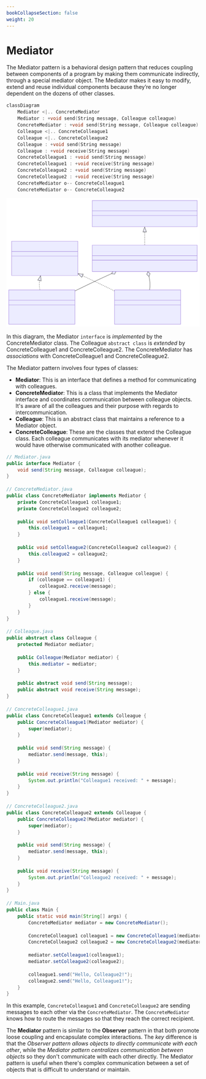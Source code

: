 ```yaml
---
bookCollapseSection: false
weight: 20
---
```


# Mediator

The Mediator pattern is a behavioral design pattern that reduces coupling between components of a program by making them communicate indirectly, through a special mediator object. The Mediator makes it easy to modify, extend and reuse individual components because they’re no longer dependent on the dozens of other classes.

```c
classDiagram
    Mediator <|.. ConcreteMediator
    Mediator : +void send(String message, Colleague colleague)
    ConcreteMediator : +void send(String message, Colleague colleague)
    Colleague <|.. ConcreteColleague1
    Colleague <|.. ConcreteColleague2
    Colleague : +void send(String message)
    Colleague : +void receive(String message)
    ConcreteColleague1 : +void send(String message)
    ConcreteColleague1 : +void receive(String message)
    ConcreteColleague2 : +void send(String message)
    ConcreteColleague2 : +void receive(String message)
    ConcreteMediator o-- ConcreteColleague1
    ConcreteMediator o-- ConcreteColleague2
```

![mediator-pattern](https://raw.githubusercontent.com/benjipeng/assets/main/rc/book/designpatterns/mediator-pattern.svg)

In this diagram, the Mediator `interface` is *implemented* by the ConcreteMediator class. The Colleague `abstract class` is *extended* by ConcreteColleague1 and ConcreteColleague2. The ConcreteMediator has *associations* with ConcreteColleague1 and ConcreteColleague2.

The Mediator pattern involves four types of classes:

- **Mediator**: This is an interface that defines a method for communicating with colleagues.
- **ConcreteMediator**: This is a class that implements the Mediator interface and coordinates communication between colleague objects. It's aware of all the colleagues and their purpose with regards to intercommunication.
- **Colleague**: This is an abstract class that maintains a reference to a Mediator object.
- **ConcreteColleague**: These are the classes that extend the Colleague class. Each colleague communicates with its mediator whenever it would have otherwise communicated with another colleague.

```java
// Mediator.java
public interface Mediator {
    void send(String message, Colleague colleague);
}

// ConcreteMediator.java
public class ConcreteMediator implements Mediator {
    private ConcreteColleague1 colleague1;
    private ConcreteColleague2 colleague2;

    public void setColleague1(ConcreteColleague1 colleague1) {
        this.colleague1 = colleague1;
    }

    public void setColleague2(ConcreteColleague2 colleague2) {
        this.colleague2 = colleague2;
    }

    public void send(String message, Colleague colleague) {
        if (colleague == colleague1) {
            colleague2.receive(message);
        } else {
            colleague1.receive(message);
        }
    }
}

// Colleague.java
public abstract class Colleague {
    protected Mediator mediator;

    public Colleague(Mediator mediator) {
        this.mediator = mediator;
    }

    public abstract void send(String message);
    public abstract void receive(String message);
}

// ConcreteColleague1.java
public class ConcreteColleague1 extends Colleague {
    public ConcreteColleague1(Mediator mediator) {
        super(mediator);
    }

    public void send(String message) {
        mediator.send(message, this);
    }

    public void receive(String message) {
        System.out.println("Colleague1 received: " + message);
    }
}

// ConcreteColleague2.java
public class ConcreteColleague2 extends Colleague {
    public ConcreteColleague2(Mediator mediator) {
        super(mediator);
    }

    public void send(String message) {
        mediator.send(message, this);
    }

    public void receive(String message) {
        System.out.println("Colleague2 received: " + message);
    }
}

// Main.java
public class Main {
    public static void main(String[] args) {
        ConcreteMediator mediator = new ConcreteMediator();

        ConcreteColleague1 colleague1 = new ConcreteColleague1(mediator);
        ConcreteColleague2 colleague2 = new ConcreteColleague2(mediator);

        mediator.setColleague1(colleague1);
        mediator.setColleague2(colleague2);

        colleague1.send("Hello, Colleague2!");
        colleague2.send("Hello, Colleague1!");
    }
}
```

In this example, `ConcreteColleague1` and `ConcreteColleague2` are sending messages to each other via the `ConcreteMediator`. The `ConcreteMediator` knows how to route the messages so that they reach the correct recipient.

The **Mediator** pattern is similar to the **Observer** pattern in that both promote loose coupling and encapsulate complex interactions. The *key* difference is that the *Observer pattern allows objects to directly communicate with each other*, while the *Mediator pattern centralizes communication between objects* so they don't communicate with each other directly. The Mediator pattern is useful when there's complex communication between a set of objects that is difficult to understand or maintain.
